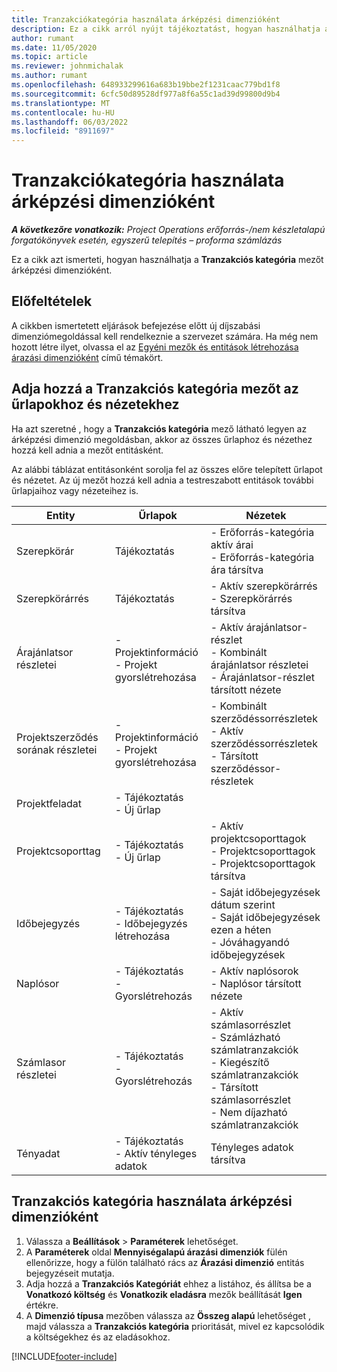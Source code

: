 ```yaml
---
title: Tranzakciókategória használata árképzési dimenzióként
description: Ez a cikk arról nyújt tájékoztatást, hogyan használhatja a Tranzakciós kategória mezőt árképzési dimenzióként.
author: rumant
ms.date: 11/05/2020
ms.topic: article
ms.reviewer: johnmichalak
ms.author: rumant
ms.openlocfilehash: 648933299616a683b19bbe2f1231caac779bd1f8
ms.sourcegitcommit: 6cfc50d89528df977a8f6a55c1ad39d99800d9b4
ms.translationtype: MT
ms.contentlocale: hu-HU
ms.lasthandoff: 06/03/2022
ms.locfileid: "8911697"
---
```

# <a name="use-transaction-category-as-a-pricing-dimension"></a>Tranzakciókategória használata árképzési dimenzióként


_**A következőre vonatkozik:** Project Operations erőforrás-/nem készletalapú forgatókönyvek esetén, egyszerű telepítés – proforma számlázás_


Ez a cikk azt ismerteti, hogyan használhatja a **Tranzakciós kategória** mezőt árképzési dimenzióként. 

## <a name="prerequisites"></a>Előfeltételek
A cikkben ismertetett eljárások befejezése előtt új díjszabási dimenziómegoldással kell rendelkeznie a szervezet számára. Ha még nem hozott létre ilyet, olvassa el az [Egyéni mezők és entitások létrehozása árazási dimenzióként](create-custom-fields-entities-pricing-dimensions.md) című témakört.

## <a name="add-the-transaction-category-field-to-forms-and-views"></a>Adja hozzá a Tranzakciós kategória mezőt az űrlapokhoz és nézetekhez
Ha azt szeretné , hogy a **Tranzakciós kategória** mező látható legyen az árképzési dimenzió megoldásban, akkor az összes űrlaphoz és nézethez hozzá kell adnia a mezőt entitásként.

Az alábbi táblázat entitásonként sorolja fel az összes előre telepített űrlapot és nézetet. Az új mezőt hozzá kell adnia a testreszabott entitások további űrlapjaihoz vagy nézeteihez is.

|  Entity        | Űrlapok     |Nézetek        |
| ------------------------------|---------------------------------|----------------------------------|
|  Szerepkörár| Tájékoztatás |- Erőforrás-kategória aktív árai<br> - Erőforrás-kategória ára társítva |
|  Szerepkörárrés| Tájékoztatás|- Aktív szerepkörárrés<br>- Szerepkörárrés társítva |
|  Árajánlatsor részletei|- Projektinformáció<br>- Projekt gyorslétrehozása| - Aktív árajánlatsor-részlet<br>- Kombinált árajánlatsor részletei<br>- Árajánlatsor-részlet társított nézete |
|  Projektszerződés sorának részletei|- Projektinformáció<br>- Projekt gyorslétrehozása|- Kombinált szerződéssorrészletek<br>- Aktív szerződéssorrészletek<br>- Társított szerződéssor-részletek |
|  Projektfeladat|- Tájékoztatás<br>- Új űrlap| &nbsp; |
|  Projektcsoporttag|- Tájékoztatás<br>- Új űrlap|- Aktív projektcsoporttagok<br>- Projektcsoporttagok<br>- Projektcsoporttagok társítva |
|  Időbejegyzés|- Tájékoztatás<br>- Időbejegyzés létrehozása|- Saját időbejegyzések dátum szerint<br>- Saját időbejegyzések ezen a héten<br>- Jóváhagyandó időbejegyzések|
|  Naplósor|- Tájékoztatás<br>- Gyorslétrehozás|- Aktív naplósorok<br>- Naplósor társított nézete|
|  Számlasor részletei|- Tájékoztatás<br>- Gyorslétrehozás|- Aktív számlasorrészlet<br>- Számlázható számlatranzakciók<br>- Kiegészítő számlatranzakciók<br>- Társított számlasorrészlet <br>- Nem díjazható számlatranzakciók|
|  Tényadat|- Tájékoztatás<br>- Aktív tényleges adatok| Tényleges adatok társítva |

## <a name="set-up-the-transaction-category-field-as-a-pricing-dimension"></a>Tranzakciós kategória használata árképzési dimenzióként

1. Válassza a **Beállítások** > **Paraméterek** lehetőséget. 
2. A **Paraméterek** oldal **Mennyiségalapú árazási dimenziók** fülén ellenőrizze, hogy a fülön található rács az **Árazási dimenzió** entitás bejegyzéseit mutatja.
3. Adja hozzá a **Tranzakciós Kategóriát** ehhez a listához, és állítsa be a **Vonatkozó költség** és **Vonatkozik eladásra** mezők beállítását **Igen** értékre.
4. A **Dimenzió típusa** mezőben válassza az **Összeg alapú** lehetőséget , majd válassza a **Tranzakciós kategória** prioritását, mivel ez kapcsolódik a költségekhez és az eladásokhoz.


[!INCLUDE[footer-include](../includes/footer-banner.md)]